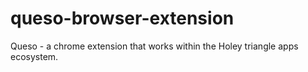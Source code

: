 # queso-browser-extension
Queso - a chrome extension that works within the Holey triangle apps ecosystem.
